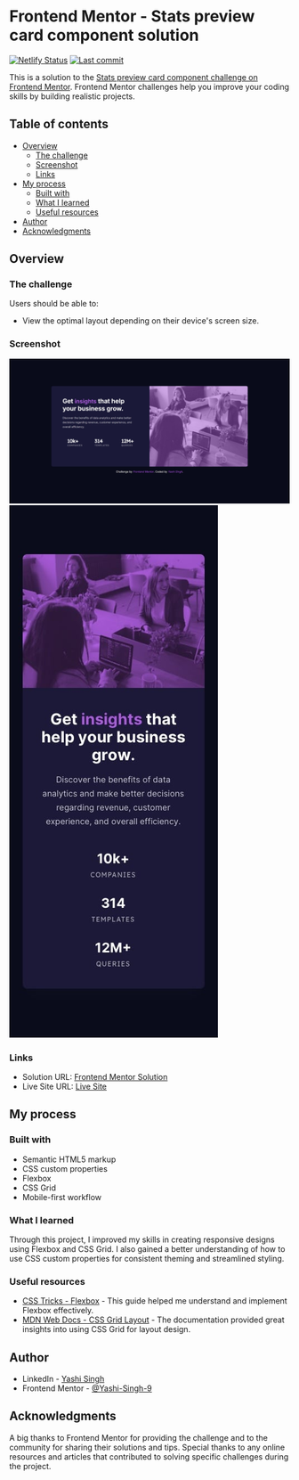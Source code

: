 # Frontend Mentor - Stats preview card component solution

[![Netlify Status](https://api.netlify.com/api/v1/badges/f5d9352a-58af-4d0c-b82a-543538eff805/deploy-status)](https://app.netlify.com/sites/stats-preview-card-component-by-yashi/deploys)
[![Last commit](https://img.shields.io/github/last-commit/Yashi-Singh-9/Stats-Preview-Card-Component?cacheSeconds=60)](https://github.com/Yashi-Singh-9/Stats-Preview-Card-Component/commits/main)

This is a solution to the [Stats preview card component challenge on Frontend Mentor](https://www.frontendmentor.io/challenges/stats-preview-card-component-8JqbgoU62). Frontend Mentor challenges help you improve your coding skills by building realistic projects. 

## Table of contents

- [Overview](#overview)
  - [The challenge](#the-challenge)
  - [Screenshot](#screenshot)
  - [Links](#links)
- [My process](#my-process)
  - [Built with](#built-with)
  - [What I learned](#what-i-learned)
  - [Useful resources](#useful-resources)
- [Author](#author)
- [Acknowledgments](#acknowledgments)

## Overview

### The challenge

Users should be able to:

- View the optimal layout depending on their device's screen size.

### Screenshot

![Desktop Design](design/desktop-design.jpg)
![Mobile Design](design/mobile-design.jpg)

### Links

- Solution URL: [Frontend Mentor Solution](https://www.frontendmentor.io/solutions/stats-preview-card-component-eQzkFvV9uf)
- Live Site URL: [Live Site](https://stats-preview-card-component-by-yashi.netlify.app)

## My process

### Built with

- Semantic HTML5 markup
- CSS custom properties
- Flexbox
- CSS Grid
- Mobile-first workflow

### What I learned

Through this project, I improved my skills in creating responsive designs using Flexbox and CSS Grid. I also gained a better understanding of how to use CSS custom properties for consistent theming and streamlined styling.

### Useful resources

- [CSS Tricks - Flexbox](https://css-tricks.com/snippets/css/a-guide-to-flexbox/) - This guide helped me understand and implement Flexbox effectively.
- [MDN Web Docs - CSS Grid Layout](https://developer.mozilla.org/en-US/docs/Web/CSS/CSS_Grid_Layout) - The documentation provided great insights into using CSS Grid for layout design.

## Author

- LinkedIn - [Yashi Singh](https://www.linkedin.com/in/yashi-singh-b4143a246)
- Frontend Mentor - [@Yashi-Singh-9](https://www.frontendmentor.io/profile/Yashi-Singh-9)

## Acknowledgments

A big thanks to Frontend Mentor for providing the challenge and to the community for sharing their solutions and tips. Special thanks to any online resources and articles that contributed to solving specific challenges during the project.
